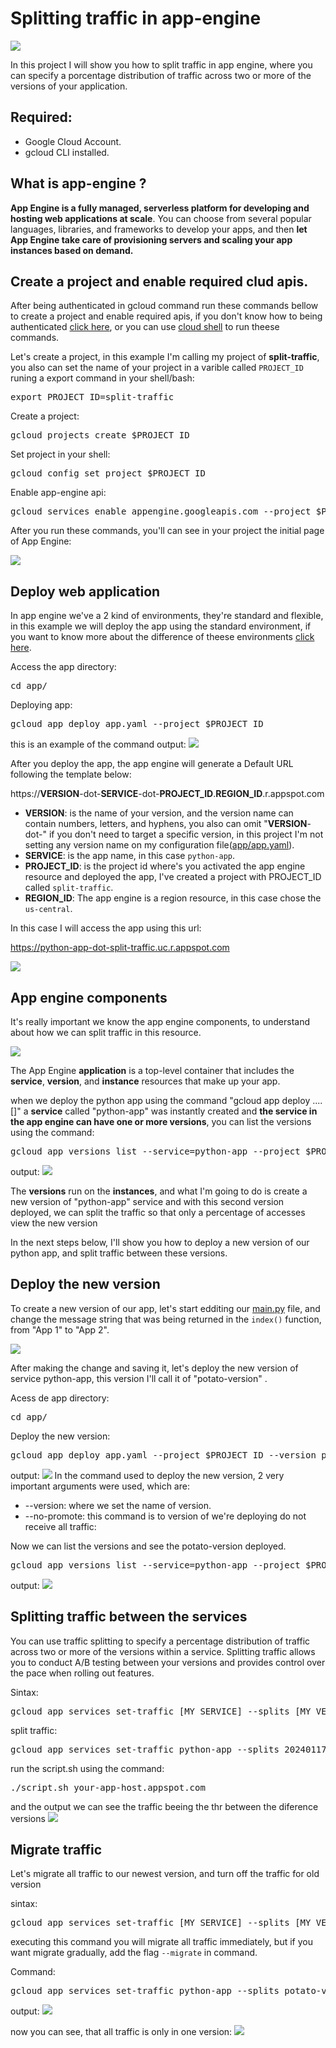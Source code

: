 # Splitting traffic in app-engine

<img src="https://raw.githubusercontent.com/devicons/devicon/master/icons/googlecloud/googlecloud-original-wordmark.svg"/>

In this project I will show you how to split traffic in app engine, where you can specify a porcentage distribution of traffic across two or more of the versions of your application.

## Required:
  - Google Cloud Account.
  - gcloud CLI installed.


## What is app-engine ?
**App Engine is a fully managed, serverless platform for developing and hosting web applications at scale**. You can choose from several popular languages, libraries, and frameworks to develop your apps, and then **let App Engine take care of provisioning servers and scaling your app instances based on demand.**

## Create a project and enable required clud apis.

After being authenticated in gcloud command run these commands bellow to create a project and enable required apis, if you don't know how to being authenticated [click here](https://cloud.google.com/docs/authentication/gcloud), or you can use [cloud shell](https://cloud.google.com/shell/docs/launching-cloud-shell) to run theese commands.


Let's create a project, in this example I'm calling my project of **split-traffic**, you also can set the name of your project in a varible called ```PROJECT_ID``` runing a export command in your shell/bash:<br>
<pre>
export PROJECT_ID=split-traffic
</pre>

Create a project:
<pre>
gcloud projects create $PROJECT_ID
</pre>

Set project in your shell:
<pre>
gcloud config set project $PROJECT_ID
</pre>

Enable app-engine api:
<pre>
gcloud services enable appengine.googleapis.com --project $PROJECT_ID
</pre>


After you run these commands, you'll can see in your project the initial page of App Engine:

![](./img/app-engine-1.png)


## Deploy web application

In app engine we've a 2 kind of environments, they're standard and flexible, in this example we will deploy the app using the standard environment, if you want  to know more about the difference of theese environments [click here](https://cloud.google.com/appengine/docs/the-appengine-environments).

Access the app directory:
<pre>
cd app/
</pre>

Deploying app:
<pre>
gcloud app deploy app.yaml --project $PROJECT_ID
</pre>
this is an example of the command output:
![](./img/app-engine-deploy.png)


After you deploy the app, the app engine will generate a Default URL following the template below:

https://**VERSION**-dot-**SERVICE**-dot-**PROJECT_ID**.**REGION_ID**.r.appspot.com


 - **VERSION**: is the name of your version, and the version name can contain numbers, letters, and hyphens, you also can omit "**VERSION**-dot-" if you don't need to target a specific version, in this project I'm not setting any version name on my configuration file([app/app.yaml](app/app.yaml)). 
 - **SERVICE**: is the app name, in this case ```python-app```.
 - **PROJECT_ID**: is the project id where's you activated the app engine resource and deployed the app, I've created a project with PROJECT_ID called ```split-traffic```.
 - **REGION_ID**:  The app engine is a region resource, in this case chose the ```us-central```.

In this case I will access the app using this url:

https://python-app-dot-split-traffic.uc.r.appspot.com

![](./img/app-engine-browser.png)

## App engine components

It's really important we know the app engine components, to understand about how we can split traffic in this resource. 

<img src="https://cloud.google.com/static/appengine/docs/images/modules_hierarchy.svg"/>

The App Engine **application** is a top-level container that includes the **service**, **version**, and **instance** resources that make up your app.

when we deploy the python app using the command "gcloud app deploy ....[]" a **service** called "python-app" was instantly created and **the service in the app engine can have one or more versions**, you can list the versions using the command:
<pre>
gcloud app versions list --service=python-app --project $PROJECT_ID
</pre>
output:
<img src="img/app-engine-versions.png"/>

The **versions** run on the **instances**, and what I'm going to do is create a new version of "python-app" service and with this second version deployed, we can split the traffic so that only a percentage of accesses view the new version

In the next steps below, I'll show you how to deploy a new version of our python app, and split traffic between these versions. 

## Deploy the new version

To create a new version of our app, let's start edditing our [main.py](app/main.py) file, and change the message string that was being returned in the ```index()``` function, from "App 1" to "App 2".

<img src="img/code_change.png"/>

After making the change and saving it, let's deploy the new version of service python-app, this version I'll call it of "potato-version" .

Acess de app directory:
<pre>
cd app/
</pre>

Deploy the new version:
<pre>
gcloud app deploy app.yaml --project $PROJECT_ID --version potato-version --no-promote
</pre>
output:
<img src="img/deployed-new-version.png"/>
In the command used to deploy the new version, 2 very important arguments were used, which are:
 
  - --version: where we set the name of version.
  - --no-promote: this command is to version of we're deploying do not receive all traffic:

Now we can list the versions and see the potato-version deployed.
<pre>
gcloud app versions list --service=python-app --project $PROJECT_ID
</pre>
output:
<img src="img/list-versions.png">

## Splitting traffic between the services

You can use traffic splitting to specify a percentage distribution of traffic across two or more of the versions within a service. Splitting traffic allows you to conduct A/B testing between your versions and provides control over the pace when rolling out features.

Sintax:
<pre>
gcloud app services set-traffic [MY_SERVICE] --splits [MY_VERSION1]=[VERSION1_WEIGHT],[MY_VERSION2]=[VERSION2_WEIGHT] --split-by [IP_OR_COOKIE_OR_RANDOM]
</pre>

split traffic:
<pre>
gcloud app services set-traffic python-app --splits 20240117t144713=0.5,potato-version=0.5 --split-by random --project $PROJECT_ID
</pre>

run the script.sh using the command:
<pre>
./script.sh your-app-host.appspot.com
</pre>
and the output we can see the traffic beeing the thr between the diference versions
<img src="img/split-traffic-working.png"/>

## Migrate traffic

Let's migrate all traffic to our newest version, and turn off the traffic for old version

sintax:
<pre>
gcloud app services set-traffic [MY_SERVICE] --splits [MY_VERSION]=1
</pre>
executing this command you will migrate all traffic immediately, but if you want migrate gradually, add the flag ```--migrate``` in command.

Command:
<pre>
gcloud app services set-traffic python-app --splits potato-version=1 --project $PROJECT_ID
</pre>
output:
<img src="img/migrate-traffic.png">

now you can see, that all traffic is only in one version:
<img src="img/all-traffic-in-one-version.png">





























































































